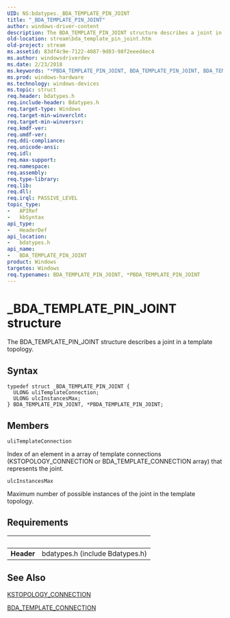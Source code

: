 ```yaml
---
UID: NS:bdatypes._BDA_TEMPLATE_PIN_JOINT
title: "_BDA_TEMPLATE_PIN_JOINT"
author: windows-driver-content
description: The BDA_TEMPLATE_PIN_JOINT structure describes a joint in a template topology.
old-location: stream\bda_template_pin_joint.htm
old-project: stream
ms.assetid: 83df4c9e-7122-4087-9d03-98f2eeed4ec4
ms.author: windowsdriverdev
ms.date: 2/23/2018
ms.keywords: "*PBDA_TEMPLATE_PIN_JOINT, BDA_TEMPLATE_PIN_JOINT, BDA_TEMPLATE_PIN_JOINT structure [Streaming Media Devices], PBDA_TEMPLATE_PIN_JOINT, PBDA_TEMPLATE_PIN_JOINT structure pointer [Streaming Media Devices], _BDA_TEMPLATE_PIN_JOINT, bdaref_d1704bcd-5d90-4fa2-b675-509f31737dd4.xml, bdatypes/BDA_TEMPLATE_PIN_JOINT, bdatypes/PBDA_TEMPLATE_PIN_JOINT, stream.bda_template_pin_joint"
ms.prod: windows-hardware
ms.technology: windows-devices
ms.topic: struct
req.header: bdatypes.h
req.include-header: Bdatypes.h
req.target-type: Windows
req.target-min-winverclnt: 
req.target-min-winversvr: 
req.kmdf-ver: 
req.umdf-ver: 
req.ddi-compliance: 
req.unicode-ansi: 
req.idl: 
req.max-support: 
req.namespace: 
req.assembly: 
req.type-library: 
req.lib: 
req.dll: 
req.irql: PASSIVE_LEVEL
topic_type:
-	APIRef
-	kbSyntax
api_type:
-	HeaderDef
api_location:
-	bdatypes.h
api_name:
-	BDA_TEMPLATE_PIN_JOINT
product: Windows
targetos: Windows
req.typenames: BDA_TEMPLATE_PIN_JOINT, *PBDA_TEMPLATE_PIN_JOINT
---
```


# _BDA_TEMPLATE_PIN_JOINT structure
The BDA_TEMPLATE_PIN_JOINT structure describes a joint in a template topology.

## Syntax
````
typedef struct _BDA_TEMPLATE_PIN_JOINT {
  ULONG uliTemplateConnection;
  ULONG ulcInstancesMax;
} BDA_TEMPLATE_PIN_JOINT, *PBDA_TEMPLATE_PIN_JOINT;
````

## Members


`uliTemplateConnection`

Index of an element in a array of template connections (KSTOPOLOGY_CONNECTION or BDA_TEMPLATE_CONNECTION array) that represents the joint.

`ulcInstancesMax`

Maximum number of possible instances of the joint in the template topology.


## Requirements
| &nbsp; | &nbsp; |
| ---- |:---- |
| **Header** | bdatypes.h (include Bdatypes.h) |

## See Also

<a href="..\ks\ns-ks-kstopology_connection.md">KSTOPOLOGY_CONNECTION</a>



<a href="..\bdatypes\ns-bdatypes-_bda_template_connection.md">BDA_TEMPLATE_CONNECTION</a>